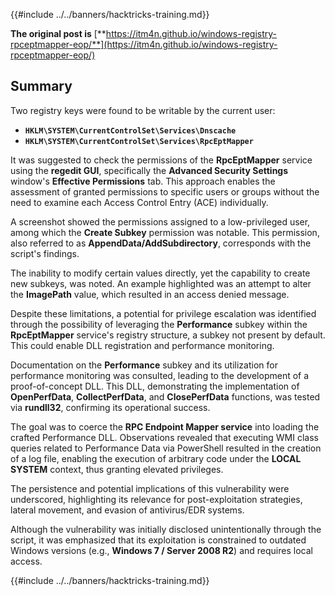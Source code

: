{{#include ../../banners/hacktricks-training.md}}

**The original post is** [**https://itm4n.github.io/windows-registry-rpceptmapper-eop/**](https://itm4n.github.io/windows-registry-rpceptmapper-eop/)

## Summary

Two registry keys were found to be writable by the current user:

- **`HKLM\SYSTEM\CurrentControlSet\Services\Dnscache`**
- **`HKLM\SYSTEM\CurrentControlSet\Services\RpcEptMapper`**

It was suggested to check the permissions of the **RpcEptMapper** service using the **regedit GUI**, specifically the **Advanced Security Settings** window's **Effective Permissions** tab. This approach enables the assessment of granted permissions to specific users or groups without the need to examine each Access Control Entry (ACE) individually.

A screenshot showed the permissions assigned to a low-privileged user, among which the **Create Subkey** permission was notable. This permission, also referred to as **AppendData/AddSubdirectory**, corresponds with the script's findings.

The inability to modify certain values directly, yet the capability to create new subkeys, was noted. An example highlighted was an attempt to alter the **ImagePath** value, which resulted in an access denied message.

Despite these limitations, a potential for privilege escalation was identified through the possibility of leveraging the **Performance** subkey within the **RpcEptMapper** service's registry structure, a subkey not present by default. This could enable DLL registration and performance monitoring.

Documentation on the **Performance** subkey and its utilization for performance monitoring was consulted, leading to the development of a proof-of-concept DLL. This DLL, demonstrating the implementation of **OpenPerfData**, **CollectPerfData**, and **ClosePerfData** functions, was tested via **rundll32**, confirming its operational success.

The goal was to coerce the **RPC Endpoint Mapper service** into loading the crafted Performance DLL. Observations revealed that executing WMI class queries related to Performance Data via PowerShell resulted in the creation of a log file, enabling the execution of arbitrary code under the **LOCAL SYSTEM** context, thus granting elevated privileges.

The persistence and potential implications of this vulnerability were underscored, highlighting its relevance for post-exploitation strategies, lateral movement, and evasion of antivirus/EDR systems.

Although the vulnerability was initially disclosed unintentionally through the script, it was emphasized that its exploitation is constrained to outdated Windows versions (e.g., **Windows 7 / Server 2008 R2**) and requires local access.

{{#include ../../banners/hacktricks-training.md}}




